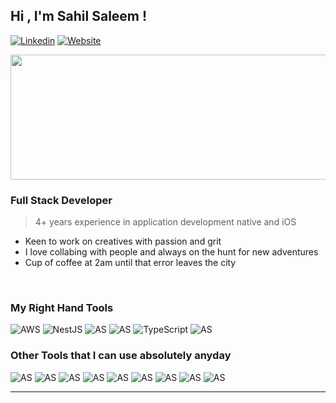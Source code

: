 ## Hi , I'm **Sahil Saleem** !
[![Linkedin](https://img.shields.io/badge/LinkedIn-0077B5?style=for-the-badge&logo=linkedin&logoColor=white)][linkedin]
[![Website](https://img.shields.io/website?down_color=red&logo=Firefox%20Browser&down_message=DOWN&style=for-the-badge&up_color=green&up_message=ONLINE&url=https%3A%2F%2Fmyportfolio-ec454.web.app%2F%23%2F)](https://myportfolio-ec454.web.app/#/) 

<img src="https://thumbs.gfycat.com/EvergreenShortButterfly-max-1mb.gif" width="600" height="200" />



### **Full Stack Developer** 

>  4+ years experience in application development native and iOS
-  Keen to work on creatives with passion and grit
-  I love collabing with people and always on the hunt for new adventures   
-  Cup of coffee at 2am until that error leaves the city

<br />

### My Right Hand Tools 
![AWS](https://img.shields.io/badge/AWS-%23FF9900.svg?style=for-the-badge&logo=amazon-aws&logoColor=white)
![NestJS](https://img.shields.io/badge/nestjs-%23E0234E.svg?style=for-the-badge&logo=nestjs&logoColor=white)
![AS](https://img.shields.io/badge/Flutter-02569B?style=for-the-badge&logo=flutter&logoColor=white)
![AS](https://img.shields.io/badge/Android_Studio-3DDC84?style=for-the-badge&logo=android-studio&logoColor=white)
![TypeScript](https://img.shields.io/badge/typescript-%23007ACC.svg?style=for-the-badge&logo=typescript&logoColor=white)
![AS](https://img.shields.io/badge/MongoDB-4EA94B?style=for-the-badge&logo=mongodb&logoColor=white)



### Other Tools that I can use absolutely anyday


![AS](https://img.shields.io/badge/Kotlin-0095D5?&style=for-the-badge&logo=kotlin&logoColor=white)
![AS](https://img.shields.io/badge/Java-ED8B00?style=for-the-badge&logo=java&logoColor=white)
![AS](https://img.shields.io/badge/firebase-ffca28?style=for-the-badge&logo=firebase&logoColor=black)
![AS](https://img.shields.io/badge/Python-FFD43B?style=for-the-badge&logo=python&logoColor=darkgreen)
![AS](https://img.shields.io/badge/Dart-0175C2?style=for-the-badge&logo=dart&logoColor=white)
![AS](https://img.shields.io/badge/json-5E5C5C?style=for-the-badge&logo=json&logoColor=white)
![AS](https://img.shields.io/badge/MySQL-00000F?style=for-the-badge&logo=mysql&logoColor=white)
![AS](https://img.shields.io/badge/OpenCV-27338e?style=for-the-badge&logo=OpenCV&logoColor=white)
![AS](https://img.shields.io/badge/Flask-000000?style=for-the-badge&logo=flask&logoColor=white)






---
[website]: https://website-6faf5.web.app/#/
[linkedin]: https://www.linkedin.com/in/sahil-saleem-338a06144/

<!--
**sahilsaleem2907/sahilsaleem2907** is a ✨ _special_ ✨ repository because its `README.md` (this file) appears on your GitHub profile.





